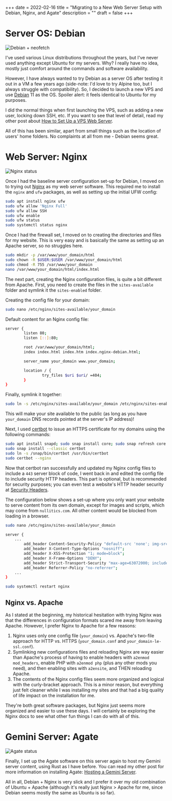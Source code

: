 +++
date = 2022-02-16
title = "Migrating to a New Web Server Setup with Debian, Nginx, and Agate"
description = ""
draft = false
+++

# Server OS: Debian

![Debian +
neofetch](https://img.cleberg.net/blog/20220216-migrating-to-debian-and-nginx/neofetch.png)

I've used various Linux distributions throughout the years, but I've never
used anything except Ubuntu for my servers. Why? I really have no idea, mostly
just comfort around the commands and software availability.

However, I have always wanted to try Debian as a server OS after testing it out
in a VM a few years ago (side-note: I'd love to try Alpine too, but I always
struggle with compatibility). So, I decided to launch a new VPS and use
[Debian](https://www.debian.org) 11 as the OS. Spoiler alert: it feels identical
to Ubuntu for my purposes.

I did the normal things when first launching the VPS, such as adding a new user,
locking down SSH, etc. If you want to see that level of detail, read my other
post about [How to Set Up a VPS Web
Server](https://cleberg.net/blog/how-to-set-up-a-vps-web-server/).

All of this has been similar, apart from small things such as the location of
users' home folders. No complaints at all from me - Debian seems great.

# Web Server: Nginx

![Nginx
status](https://img.cleberg.net/blog/20220216-migrating-to-debian-and-nginx/nginx.png)

Once I had the baseline server configuration set-up for Debian, I moved on to
trying out [Nginx](https://nginx.org) as my web server software. This required
me to install the `nginx` and `ufw` packages, as well as setting up the initial
UFW config:

```sh
sudo apt install nginx ufw
sudo ufw allow 'Nginx Full'
sudo ufw allow SSH
sudo ufw enable
sudo ufw status
sudo systemctl status nginx
```

Once I had the firewall set, I moved on to creating the directories and files
for my website. This is very easy and is basically the same as setting up an
Apache server, so no struggles here.

```sh
sudo mkdir -p /var/www/your_domain/html
sudo chown -R $USER:$USER /var/www/your_domain/html
sudo chmod -R 755 /var/www/your_domain
nano /var/www/your_domain/html/index.html
```

The next part, creating the Nginx configuration files, is quite a bit different
from Apache. First, you need to create the files in the `sites-available` folder
and symlink it the `sites-enabled` folder.

Creating the config file for your domain:

```sh
sudo nano /etc/nginx/sites-available/your_domain
```

Default content for an Nginx config file:

```sh
server {
        listen 80;
        listen [::]:80;

        root /var/www/your_domain/html;
        index index.html index.htm index.nginx-debian.html;

        server_name your_domain www.your_domain;

        location / {
                try_files $uri $uri/ =404;
        }
}
```

Finally, symlink it together:

```sh
sudo ln -s /etc/nginx/sites-available/your_domain /etc/nginx/sites-enabled/
```

This will make your site available to the public (as long as you have
`your_domain` DNS records pointed at the server's IP address)!

Next, I used [certbot](https://certbot.eff.org/) to issue an HTTPS certificate
for my domains using the following commands:

```sh
sudo apt install snapd; sudo snap install core; sudo snap refresh core
sudo snap install --classic certbot
sudo ln -s /snap/bin/certbot /usr/bin/certbot
sudo certbot --nginx
```

Now that certbot ran successfully and updated my Nginx config files to include a
`443` server block of code, I went back in and edited the config file to include
security HTTP headers. This part is optional, but is recommended for security
purposes; you can even test a website's HTTP header security at [Security
Headers](https://securityheaders.com/).

The configuration below shows a set-up where you only want your website to serve
content from its own domain, except for images and scripts, which may come from
`nullitics.com`. All other content would be blocked from loading in a browser.

```sh
sudo nano /etc/nginx/sites-available/your_domain
```

```sh
server {
    ...
        add_header Content-Security-Policy "default-src 'none'; img-src 'self' https://nullitics.com; script-src 'self' https://nullitics.com; style-src 'self'; font-src 'self'";
        add_header X-Content-Type-Options "nosniff";
        add_header X-XSS-Protection "1; mode=block";
        add_header X-Frame-Options "DENY";
        add_header Strict-Transport-Security "max-age=63072000; includeSubDomains";
        add_header Referrer-Policy "no-referrer";
    ...
}
```

```sh
sudo systemctl restart nginx
```

## Nginx vs. Apache

As I stated at the beginning, my historical hesitation with trying Nginx was
that the differences in configuration formats scared me away from leaving
Apache. However, I prefer Nginx to Apache for a few reasons:

1. Nginx uses only one config file (`your_domain`) vs. Apache's two-file
   approach for HTTP vs. HTTPS (`your_domain.conf` and
   `your_domain-le-ssl.conf`).
2. Symlinking new configurations files and reloading Nginx are way easier than
   Apache's process of having to enable headers with `a2enmod mod_headers`,
   enable PHP with `a2enmod php` (plus any other mods you need), and then
   enabling sites with `a2ensite`, and THEN reloading Apache.
3. The contents of the Nginx config files seem more organized and logical with
   the curly-bracket approach. This is a minor reason, but everything just felt
   cleaner while I was installing my sites and that had a big quality of life
   impact on the installation for me.

They're both great software packages, but Nginx just seems more organized and
easier to use these days. I will certainly be exploring the Nginx docs to see
what other fun things I can do with all of this.

# Gemini Server: Agate

![Agate
status](https://img.cleberg.net/blog/20220216-migrating-to-debian-and-nginx/agate.png)

Finally, I set up the Agate software on this server again to host my Gemini
server content, using Rust as I have before. You can read my other post for more
information on installing Agate: [Hosting a Gemini
Server](https://cleberg.net/blog/hosting-a-gemini-server/).

All in all, Debian + Nginx is very slick and I prefer it over my old combination
of Ubuntu + Apache (although it's really just Nginx > Apache for me, since
Debian seems mostly the same as Ubuntu is so far).
